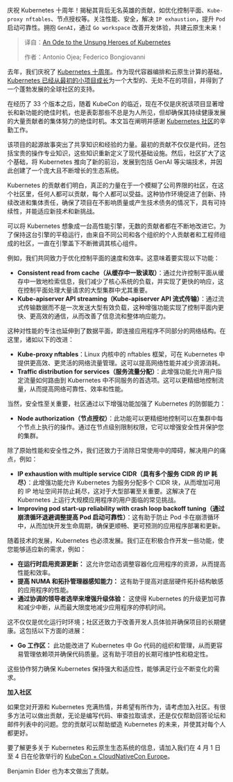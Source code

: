 
<!--
title: Kubernetes无名英雄颂
cover: https://cdn.thenewstack.io/media/2025/03/d1489308-heart.jpg
summary: 庆祝 Kubernetes 十周年！揭秘其背后无名英雄的贡献，如优化控制平面、`Kube-proxy nftables`、节点授权等。关注性能、安全，解决 `IP exhaustion`，提升 `Pod` 启动可靠性。拥抱 `GenAI`，通过 `Go workspace` 改善开发体验，共建云原生未来！
-->

庆祝 Kubernetes 十周年！揭秘其背后无名英雄的贡献，如优化控制平面、`Kube-proxy nftables`、节点授权等。关注性能、安全，解决 `IP exhaustion`，提升 `Pod` 启动可靠性。拥抱 `GenAI`，通过 `Go workspace` 改善开发体验，共建云原生未来！

> 译自：[An Ode to the Unsung Heroes of Kubernetes](https://thenewstack.io/an-ode-to-the-unsung-heroes-of-kubernetes/)
> 
> 作者：Antonio Ojea; Federico Bongiovanni

去年，我们庆祝了 [Kubernetes 十周年](https://thenewstack.io/10-years-of-kubernetes-past-present-and-future/)。作为现代容器编排和云原生计算的基础，[Kubernetes 已经从最初的小项目成长](https://thenewstack.io/at-kubernetes-10th-anniversary-in-mountain-view-history-remembered/)为一个大型的、无处不在的项目，并得到了一个蓬勃发展的全球社区的支持。

在经历了 33 个版本之后，随着 KubeCon 的临近，现在不仅是庆祝该项目显著增长和新功能的绝佳时机，也是表彰那些不总是为人所见，但却确保其持续健康发展的大量贡献者的集体努力的绝佳时机。本文旨在阐明并感谢 [Kubernetes 社区](https://thenewstack.io/how-the-kubernetes-community-celebrated-its-10th-anniversary/)的辛勤工作。

该项目的起源故事突出了共享知识和经验的力量。最初的贡献不仅仅是代码，还包括宝贵的操作专业知识，这些知识重新定义了现代基础设施。然后，社区扩大了这个基础，将 Kubernetes 推向了新的前沿，发展到包括 GenAI 等尖端技术，并因此创建了一个庞大且不断增长的生态系统。

Kubernetes 的贡献者们明白，真正的力量在于一个模糊了公司界限的社区，在这个社区里，任何人都可以贡献，每个人都可以受益。这种协作环境促进了创新、持续改进和集体责任，确保了项目在不影响质量或产生技术债务的情况下，具有可持续性，并能适应新技术和新挑战。

可以将 Kubernetes 想象成一台高性能引擎，无数的贡献者都在不断地改进它。为了保持这台引擎的平稳运行，由来自不同公司和各个组织的个人贡献者和工程师组成的社区，一直在引擎盖下不断微调其核心组件。

例如，我们共同致力于优化控制平面的速度和效率。这意味着要实现以下功能：

- **Consistent read from cache（从缓存中一致读取）**：通过允许控制平面从缓存中一致地检索信息，我们减少了核心系统的负载，并实现了更快的响应，这在控制平面处理大量请求的大型集群中尤其重要。
- **Kube-apiserver API streaming（Kube-apiserver API 流式传输）**：通过流式传输数据而不是一次发送大型有效负载，这种增强功能实现了控制平面内更快、更高效的通信，从而改善了信息流和整体响应能力。

这种对性能的专注也延伸到了数据平面，即连接应用程序不同部分的网络结构。在这里，诸如以下的改进：

- **Kube-proxy nftables**：Linux 内核中的 nftables 框架，可在 Kubernetes 中提供更高效、更灵活的网络流量管理。这可以提高网络性能并减少资源消耗。
- **Traffic distribution for services（服务流量分配）**：此增强功能允许用户指定流量如何路由到 Kubernetes 中不同服务的首选项。这可以更精细地控制流量，从而提高网络可靠性、效率和性能。

当然，安全性至关重要，社区通过以下增强功能加强了 Kubernetes 的防御能力：

- **Node authorization（节点授权）**：此功能可以更精细地控制可以在集群中每个节点上执行的操作。通过在节点级别限制权限，它可以增强安全性并保护您的集群。

除了原始性能和安全性之外，我们还致力于消除日常使用中的障碍，解决用户的痛点，例如：

- **IP exhaustion with multiple service CIDR（具有多个服务 CIDR 的 IP 耗尽）**：此增强功能允许 Kubernetes 为服务分配多个 CIDR 块，从而增加可用的 IP 地址空间并防止耗尽，这对于大型部署至关重要。这解决了在 Kubernetes 上运行大规模应用程序的用户面临的常见挑战。
- **Improving pod start-up reliability with crash loop backoff tuning（通过崩溃循环退避调整提高 Pod 启动可靠性）**：这有助于防止 Pod 卡在崩溃循环中，从而加快开发生命周期，确保更顺畅、更可预测的应用程序部署和更新。

随着技术的发展，Kubernetes 也必须发展。我们正在积极合作开发一些功能，使您能够适应新的需求，例如：

- **在运行时启用资源更新：** 这允许您动态调整容器化应用程序的资源，从而提高性能和效率。
- **提高 NUMA 和拓扑管理器感知能力：** 这有助于提高对底层硬件拓扑结构敏感的应用程序的性能。
- **通过协调的领导者选举来增强升级体验：** 这使得 Kubernetes 的升级更加可靠和减少中断，从而最大限度地减少应用程序的停机时间。

这不仅仅是优化运行时环境；社区还致力于改善开发人员体验并确保项目的长期健康。这包括以下方面的进展：

- **Go 工作区：** 此功能改进了 Kubernetes 中 Go 代码的组织和管理，从而更容易管理依赖项并确保代码质量。这有助于项目的长期可维护性和稳定性。

这些协作努力确保 Kubernetes 保持强大和适应性，能够满足行业不断变化的需求。

**加入社区**

如果您对开源和 Kubernetes 充满热情，并希望有所作为，请考虑加入社区。有很多方法可以做出贡献，无论是编写代码、审查拉取请求，还是仅仅帮助回答论坛和邮件列表中的问题。您的贡献可以帮助塑造 Kubernetes 的未来，并使其对每个人都更好。

要了解更多关于 Kubernetes 和云原生生态系统的信息，请加入我们在 4 月 1 日至 4 日在伦敦举行的 [KubeCon + CloudNativeCon Europe](https://events.linuxfoundation.org/kubecon-cloudnativecon-europe/)。

Benjamin Elder 也为本文做出了贡献。